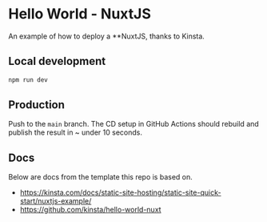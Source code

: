 # Hello World - NuxtJS
An example of how to deploy a **NuxtJS, thanks to Kinsta.

## Local development
```bash
npm run dev
```

## Production
Push to the `main` branch. The CD setup in GitHub Actions should rebuild and publish the result in ~ under 10 seconds.

## Docs
Below are docs from the template this repo is based on.
* https://kinsta.com/docs/static-site-hosting/static-site-quick-start/nuxtjs-example/
* https://github.com/kinsta/hello-world-nuxt
